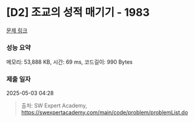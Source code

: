 # [D2] 조교의 성적 매기기 - 1983 

[문제 링크](https://swexpertacademy.com/main/code/problem/problemDetail.do?contestProbId=AV5PwGK6AcIDFAUq) 

### 성능 요약

메모리: 53,888 KB, 시간: 69 ms, 코드길이: 990 Bytes

### 제출 일자

2025-05-03 04:28



> 출처: SW Expert Academy, https://swexpertacademy.com/main/code/problem/problemList.do